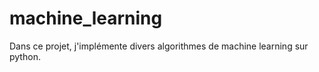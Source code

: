 # machine_learning
Dans ce projet, j'implémente divers algorithmes de machine learning sur python. 
